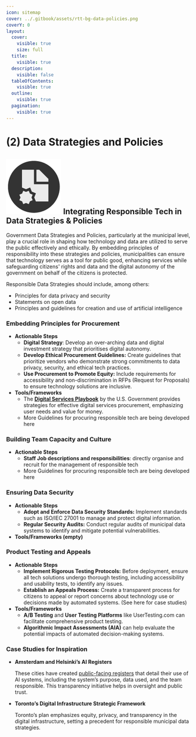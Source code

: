 ```yaml
---
icon: sitemap
cover: ../.gitbook/assets/rtt-bg-data-policies.png
coverY: 0
layout:
  cover:
    visible: true
    size: full
  title:
    visible: true
  description:
    visible: false
  tableOfContents:
    visible: true
  outline:
    visible: true
  pagination:
    visible: true
---
```


# (2) Data Strategies and Policies

## <img src="../.gitbook/assets/icon-w-cert.png" alt="https://www.notion.so/icons/forward_lightgray.svg" data-size="line"> Integrating Responsible Tech in Data Strategies & Policies

Government Data Strategies and Policies, particularly at the municipal level, play a crucial role in shaping how technology and data are utilized to serve the public effectively and ethically. By embedding principles of responsibility into these strategies and policies, municipalities can ensure that technology serves as a tool for public good, enhancing services while safeguarding citizens' rights and data and the digital autonomy of the government on behalf of the citizens is protected.

Responsible Data Strategies should include, among others:

* Principles for data privacy and security
* Statements on open data
* Principles and guidelines for creation and use of artificial intelligence

### **Embedding Principles for Procurement**

* **Actionable Steps**
  * **Digital Strategy**: Develop an over-arching data and digital investment strategy that prioritises digital autonomy.
  * **Develop Ethical Procurement Guidelines:** Create guidelines that prioritize vendors who demonstrate strong commitments to data privacy, security, and ethical tech practices.
  * **Use Procurement to Promote Equity:** Include requirements for accessibility and non-discrimination in RFPs (Request for Proposals) to ensure technology solutions are inclusive.
* **Tools/Frameworks**
  * The [**Digital Services Playbook**](https://playbook.cio.gov/) by the U.S. Government provides strategies for effective digital services procurement, emphasizing user needs and value for money.
  * More Guidelines for procuring responsible tech are being developed here

### **Building Team Capacity and Culture**

* **Actionable Steps**
  * **Staff Job descriptions and responsibilities**: directly organise and recruit for the management of responsible tech
  * More Guidelines for procuring responsible tech are being developed here

### **Ensuring Data Security**

* **Actionable Steps**
  * **Adopt and Enforce Data Security Standards:** Implement standards such as ISO/IEC 27001 to manage and protect digital information.
  * **Regular Security Audits:** Conduct regular audits of municipal data systems to identify and mitigate potential vulnerabilities.
* **Tools/Frameworks (empty)**

### **Product Testing and Appeals**

* **Actionable Steps**
  * **Implement Rigorous Testing Protocols:** Before deployment, ensure all tech solutions undergo thorough testing, including accessibility and usability tests, to identify any issues.
  * **Establish an Appeals Process:** Create a transparent process for citizens to appeal or report concerns about technology use or decisions made by automated systems. (See here for case studies)
* **Tools/Frameworks**
  * **A/B Testing** and **User Testing Platforms** like UserTesting.com can facilitate comprehensive product testing.
  * **Algorithmic Impact Assessments (AIA)** can help evaluate the potential impacts of automated decision-making systems.

### **Case Studies for Inspiration**

*   **Amsterdam and Helsinki’s AI Registers**

    These cities have created [public-facing registers](https://ai-regulation.com/amsterdam-and-helsinki-launch-algorithm-and-ai-register/) that detail their use of AI systems, including the system’s purpose, data used, and the team responsible. This transparency initiative helps in oversight and public trust.
*   **Toronto’s Digital Infrastructure Strategic Framework**

    Toronto’s plan emphasizes equity, privacy, and transparency in the digital infrastructure, setting a precedent for responsible municipal data strategies.
